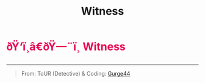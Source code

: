 ﻿---
lang: en-US
title: Witness
prev:
next:
---

# <font color="#e70052">ðŸ‘ï¸â€ðŸ—¨ï¸ <b>Witness</b></font> <Badge text="Support" type="tip" vertical="middle"/>
---

> From: ToUR (Detective) & Coding: [Gurge44](#)
